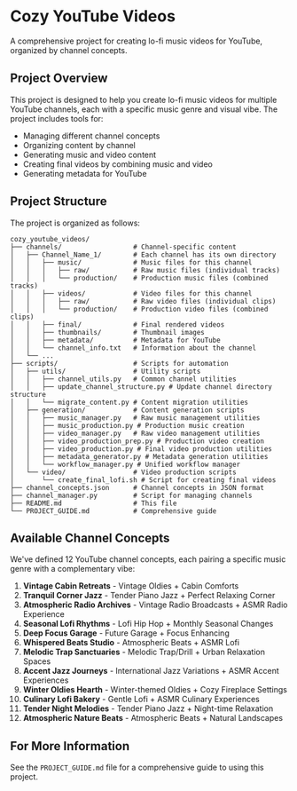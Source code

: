 # Cozy YouTube Videos

A comprehensive project for creating lo-fi music videos for YouTube, organized by channel concepts.

## Project Overview

This project is designed to help you create lo-fi music videos for multiple YouTube channels, each with a specific music genre and visual vibe. The project includes tools for:

- Managing different channel concepts
- Organizing content by channel
- Generating music and video content
- Creating final videos by combining music and video
- Generating metadata for YouTube

## Project Structure

The project is organized as follows:

```
cozy_youtube_videos/
├── channels/                  # Channel-specific content
│   ├── Channel_Name_1/        # Each channel has its own directory
│   │   ├── music/             # Music files for this channel
│   │   │   ├── raw/           # Raw music files (individual tracks)
│   │   │   └── production/    # Production music files (combined tracks)
│   │   ├── videos/            # Video files for this channel
│   │   │   ├── raw/           # Raw video files (individual clips)
│   │   │   └── production/    # Production video files (combined clips)
│   │   ├── final/             # Final rendered videos
│   │   ├── thumbnails/        # Thumbnail images
│   │   ├── metadata/          # Metadata for YouTube
│   │   └── channel_info.txt   # Information about the channel
│   └── ...
├── scripts/                   # Scripts for automation
│   ├── utils/                 # Utility scripts
│   │   ├── channel_utils.py   # Common channel utilities
│   │   ├── update_channel_structure.py # Update channel directory structure
│   │   └── migrate_content.py # Content migration utilities
│   ├── generation/            # Content generation scripts
│   │   ├── music_manager.py   # Raw music management utilities
│   │   ├── music_production.py # Production music creation
│   │   ├── video_manager.py   # Raw video management utilities
│   │   ├── video_production_prep.py # Production video creation
│   │   ├── video_production.py # Final video production utilities
│   │   ├── metadata_generator.py # Metadata generation utilities
│   │   └── workflow_manager.py # Unified workflow manager
│   └── video/                 # Video production scripts
│       └── create_final_lofi.sh # Script for creating final videos
├── channel_concepts.json      # Channel concepts in JSON format
├── channel_manager.py         # Script for managing channels
├── README.md                  # This file
└── PROJECT_GUIDE.md           # Comprehensive guide
```

## Available Channel Concepts

We've defined 12 YouTube channel concepts, each pairing a specific music genre with a complementary vibe:

1. **Vintage Cabin Retreats** - Vintage Oldies + Cabin Comforts
2. **Tranquil Corner Jazz** - Tender Piano Jazz + Perfect Relaxing Corner
3. **Atmospheric Radio Archives** - Vintage Radio Broadcasts + ASMR Radio Experience
4. **Seasonal Lofi Rhythms** - Lofi Hip Hop + Monthly Seasonal Changes
5. **Deep Focus Garage** - Future Garage + Focus Enhancing
6. **Whispered Beats Studio** - Atmospheric Beats + ASMR Lofi
7. **Melodic Trap Sanctuaries** - Melodic Trap/Drill + Urban Relaxation Spaces
8. **Accent Jazz Journeys** - International Jazz Variations + ASMR Accent Experiences
9. **Winter Oldies Hearth** - Winter-themed Oldies + Cozy Fireplace Settings
10. **Culinary Lofi Bakery** - Gentle Lofi + ASMR Culinary Experiences
11. **Tender Night Melodies** - Tender Piano Jazz + Night-time Relaxation
12. **Atmospheric Nature Beats** - Atmospheric Beats + Natural Landscapes

## For More Information

See the `PROJECT_GUIDE.md` file for a comprehensive guide to using this project.